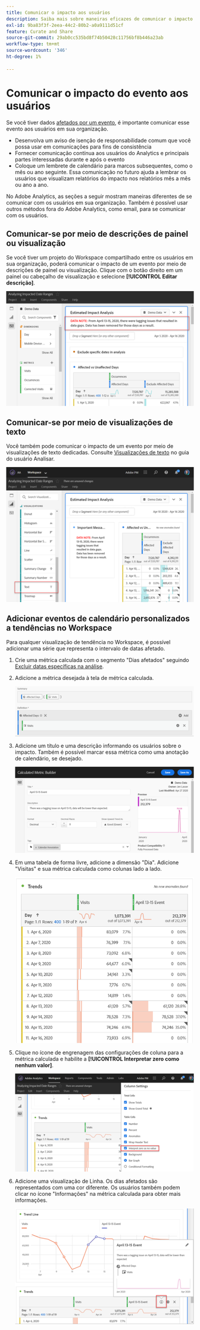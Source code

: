 ```yaml
---
title: Comunicar o impacto aos usuários
description: Saiba mais sobre maneiras eficazes de comunicar o impacto de um evento em sua organização.
exl-id: 9ba83f3f-2eea-44c2-80b2-a0a9111d51cf
feature: Curate and Share
source-git-commit: 29ab0cc535bd8f74b50428c11756bf8b446a23ab
workflow-type: tm+mt
source-wordcount: '346'
ht-degree: 1%

---
```


# Comunicar o impacto do evento aos usuários

Se você tiver dados [afetados por um evento](overview.md), é importante comunicar esse evento aos usuários em sua organização.

* Desenvolva um aviso de isenção de responsabilidade comum que você possa usar em comunicações para fins de consistência
* Fornecer comunicação contínua aos usuários do Analytics e principais partes interessadas durante e após o evento
* Coloque um lembrete de calendário para marcos subsequentes, como o mês ou ano seguinte. Essa comunicação no futuro ajuda a lembrar os usuários que visualizam relatórios do impacto nos relatórios mês a mês ou ano a ano.

No Adobe Analytics, as seções a seguir mostram maneiras diferentes de se comunicar com os usuários em sua organização. Também é possível usar outros métodos fora do Adobe Analytics, como email, para se comunicar com os usuários.

## Comunicar-se por meio de descrições de painel ou visualização

Se você tiver um projeto do Workspace compartilhado entre os usuários em sua organização, poderá comunicar o impacto de um evento por meio de descrições de painel ou visualização. Clique com o botão direito em um painel ou cabeçalho de visualização e selecione **[!UICONTROL Editar descrição]**.

![Descrição do painel](assets/panel_description.png)

## Comunicar-se por meio de visualizações de texto

Você também pode comunicar o impacto de um evento por meio de visualizações de texto dedicadas. Consulte [Visualizações de texto](/help/analyze/analysis-workspace/visualizations/text.md) no guia do usuário Analisar.

![Visualização de texto](assets/text_visualization.png)

## Adicionar eventos de calendário personalizados a tendências no Workspace

Para qualquer visualização de tendência no Workspace, é possível adicionar uma série que representa o intervalo de datas afetado.

1. Crie uma métrica calculada com o segmento &quot;Dias afetados&quot; seguindo [Excluir datas específicas na análise](segments.md).
1. Adicione a métrica desejada à tela de métrica calculada.

   ![Métrica](assets/calcmetric_event.png)

1. Adicione um título e uma descrição informando os usuários sobre o impacto. Também é possível marcar essa métrica como uma anotação de calendário, se desejado.

   ![Título e descrição](assets/calcmetric_title_description.png)

1. Em uma tabela de forma livre, adicione a dimensão &quot;Dia&quot;. Adicione &quot;Visitas&quot; e sua métrica calculada como colunas lado a lado.

   ![Tabela de forma livre](assets/calcmetric_freeform.png)

1. Clique no ícone de engrenagem das configurações de coluna para a métrica calculada e habilite a **[!UICONTROL Interpretar zero como nenhum valor]**.

   ![Configurações de métrica calculada](assets/calcmetric_zero_no_value.png)

1. Adicione uma visualização de Linha. Os dias afetados são representados com uma cor diferente. Os usuários também podem clicar no ícone &quot;Informações&quot; na métrica calculada para obter mais informações.

   ![Ícone de informações](assets/calcmetric_infoicon.png)

